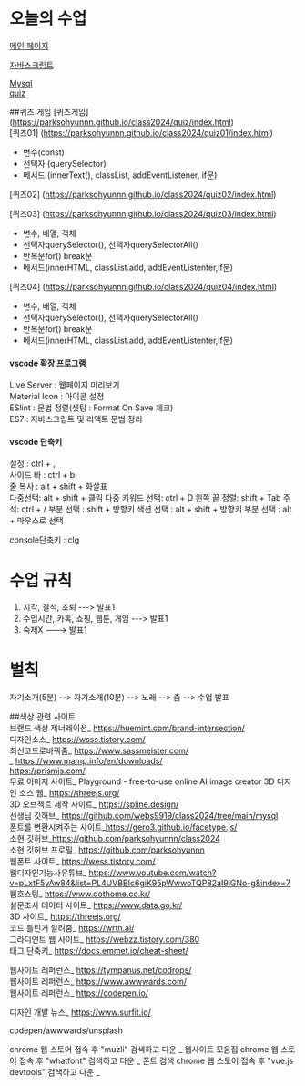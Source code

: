 # 오늘의 수업
[메인 페이지](https://parksohyunnn.github.io/class2024/)     

[자바스크립트](https://parksohyunnn.github.io/class2024/javascript/index.html)   

[Mysql](https://parksohyunnn.github.io/class2024/mysql/index.html)   
[quiz](https://parksohyunnn.github.io/class2024/quiz/index.html) 

##퀴즈 게임
[퀴즈게임] (https://parksohyunnn.github.io/class2024/quiz/index.html)   
[퀴즈01] (https://parksohyunnn.github.io/class2024/quiz01/index.html)   
- 변수(const)
- 선택자 (querySelector)
- 메서드 (innerText(), classList, addEventListener, if문)

[퀴즈02] (https://parksohyunnn.github.io/class2024/quiz02/index.html)  


[퀴즈03] (https://parksohyunnn.github.io/class2024/quiz03/index.html) 
- 변수, 배열, 객체
- 선택자querySelector(), 선택자querySelectorAll()
- 반복문for() break문
- 메서드(innerHTML, classList.add, addEventListenter,if문)



[퀴즈04] (https://parksohyunnn.github.io/class2024/quiz04/index.html)  
- 변수, 배열, 객체
- 선택자querySelector(), 선택자querySelectorAll()
- 반복문for() break문
- 메서드(innerHTML, classList.add, addEventListenter,if문)





#### vscode 확장 프로그램
Live Server : 웹페이지 미리보기   
Material Icon : 아이콘 설정   
ESlint : 문법 정렬(셋팅 : Format On Save 체크)   
ES7 : 자바스크립트 및 리액트 문법 정리   

#### vscode 단축키
설정 : ctrl + ,   
사이드 바 : ctrl + b   
줄 복사 : alt + shift + 화살표   
다중선택: alt + shift + 클릭
다중 키워드 선택: ctrl + D
왼쪽 끝 정렬: shift + Tab
주석: ctrl + /
부분 선택 : shift + 방향키
색션 선택 : alt + shift + 방향키
부분 선택 : alt + 마우스로 선택

console단축키 : clg


# 수업 규칙   
1. 지각, 결석, 조퇴 ---> 발표1   
2. 수업시간, 카톡, 쇼핑, 웹툰, 게임 ---> 발표1   
3. 숙제X ---> 발표1

# 벌칙
자기소개(5분) --> 자기소개(10분) --> 노래 --> 춤 --> 수업 발표   

##색상 관련 사이트   
브랜드 색상 제너레이션_ https://huemint.com/brand-intersection/   
디자인소스_ https://wsss.tistory.com/   
최신코드로바꿔줌_ https://www.sassmeister.com/   
_ https://www.mamp.info/en/downloads/   
https://prismjs.com/   
무료 이미지 사이트_ Playground - free-to-use online AI image creator
3D 디자인 소스 웹_ https://threejs.org/   
3D 오브젝트 제작 사이트_ https://spline.design/   
선생님 깃허브_ https://github.com/webs9919/class2024/tree/main/mysql   
폰트를 변환시켜주는 사이트_https://gero3.github.io/facetype.js/   
소현 깃허브_https://github.com/parksohyunnn/class2024   
소현 깃허브 프로필_ https://github.com/parksohyunnn   
웹폰트 사이트_ https://wess.tistory.com/   
웹디자인기능사유튜브_ https://www.youtube.com/watch?v=pLxtF5yAw84&list=PL4UVBBIc6giK95pWwwoTQP82aI9iGNo-g&index=7   
웹호스팅_ https://www.dothome.co.kr/   
설문조사 데이터 사이트_ https://www.data.go.kr/   
3D 사이트_ https://threejs.org/   
코드 틀린거 알려줌_ https://wrtn.ai/  
그라디언트 웹 사이트_ https://webzz.tistory.com/380  
태그 단축키_ https://docs.emmet.io/cheat-sheet/    

웹사이트 레퍼런스_ https://tympanus.net/codrops/   
웹사이트 레퍼런스_ https://www.awwwards.com/   
웹사이트 레퍼런스_ https://codepen.io/   

디자인 개발 뉴스_ https://www.surfit.io/   

 codepen/awwwards/unsplash

 chrome 웹 스토어 접속 후 "muzli" 검색하고 다운 _ 웹사이트 모음집
 chrome 웹 스토어 접속 후 "whatfont" 검색하고 다운 _ 폰트 검색
 chrome 웹 스토어 접속 후 "vue.js devtools" 검색하고 다운 _